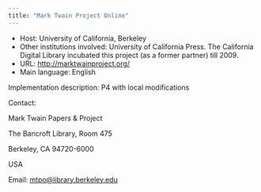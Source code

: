 ```yaml
---
title: "Mark Twain Project Online"
---
```





* Host: University of California,
 Berkeley
* Other institutions involved:
 University of California Press. The
 California Digital Library incubated this project
 (as a former partner) till 2009.
* URL: <http://marktwainproject.org/>
* Main language: English



Implementation description:
 P4 with local modifications



Contact:
 



Mark Twain Papers & Project


The Bancroft Library, Room 475
 
 Berkeley, CA 94720-6000
 
 USA



Email: [mtpo@library.berkeley.edu](mailto:mtpo@library.berkeley.edu)





